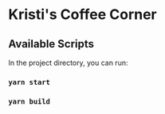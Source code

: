 # Kristi's Coffee Corner

## Available Scripts

In the project directory, you can run:

### `yarn start`

### `yarn build`
